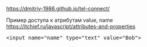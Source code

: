 https://dmitriy-1986.github.io/tel-connect/

Пример доступа к атрибутам value, name
https://itchief.ru/javascript/attributes-and-properties

<pre>&lt;input name="name" type="text" value="Bob"&gt;</pre>

<script>
  var name = document.querySelector('input[name="name"]'); // получим элемент
  
  // получим значение атрибута value у элемента
  name.getAttribute('value'); // "Bob"
  
  // получим значение DOM-свойства value
  name.value; // "Bob"
  
  // обновим значение атрибута value, установим ему новое значение
name.setAttribute('value', 'Tom'); // "Tom"
  
</script>
